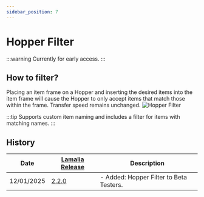 ```yaml
---
sidebar_position: 7
---
```

# Hopper Filter

:::warning
Currently for early access.
:::

## How to filter?

Placing an item frame on a Hopper and inserting the desired items into the item frame will cause the Hopper to only accept items that match those within the frame. Transfer speed remains unchanged.
![Hopper Filter](\img\doc\features\hopper_filter\Hopper_Filter.webp)

:::tip
Supports custom item naming and includes a filter for items with matching names.
:::

## History

| Date | [Lamalia Release](/patchNotes) | Description |
|-------------|-----------|-------------|
| 12/01/2025 | [2.2.0](/patchNotes#patch-220) | - Added: Hopper Filter to Beta Testers. |